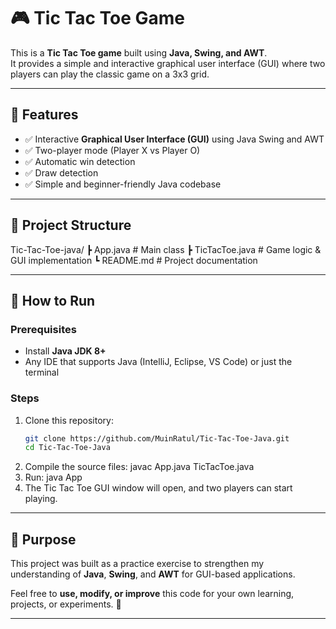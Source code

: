 # 🎮 Tic Tac Toe Game 

This is a **Tic Tac Toe game** built using **Java, Swing, and AWT**.  
It provides a simple and interactive graphical user interface (GUI) where two players can play the classic game on a 3x3 grid.  

---

## 📌 Features
- ✅ Interactive **Graphical User Interface (GUI)** using Java Swing and AWT  
- ✅ Two-player mode (Player X vs Player O)  
- ✅ Automatic win detection   
- ✅ Draw detection    
- ✅ Simple and beginner-friendly Java codebase  

---

## 📂 Project Structure

Tic-Tac-Toe-java/
 ┣ App.java          # Main class 
 ┣ TicTacToe.java    # Game logic & GUI implementation
 ┗ README.md         # Project documentation

---

## 🚀 How to Run

### Prerequisites
- Install **Java JDK 8+**  
- Any IDE that supports Java (IntelliJ, Eclipse, VS Code) or just the terminal  

### Steps
1. Clone this repository:
   ```bash
   git clone https://github.com/MuinRatul/Tic-Tac-Toe-Java.git
   cd Tic-Tac-Toe-Java
2. Compile the source files:
    javac App.java TicTacToe.java
3. Run:
    java App
4. The Tic Tac Toe GUI window will open, and two players can start playing.

---

## 🎯 Purpose

This project was built as a practice exercise to strengthen my understanding of **Java**, **Swing**, and **AWT** for GUI-based applications.  
 
Feel free to **use, modify, or improve** this code for your own learning, projects, or experiments. 🚀  

---